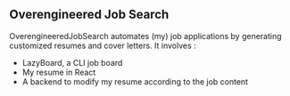 ## Overengineered Job Search

OverengineeredJobSearch automates (my) job applications by generating customized
resumes and cover letters. It involves : 

- LazyBoard, a CLI job board
- My resume in React 
- A backend to modify my resume according to the job content
